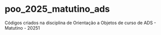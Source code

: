 # poo_2025_matutino_ads
Códigos criados na disciplina de Orientação a Objetos de curso de ADS - Matutino - 20251
